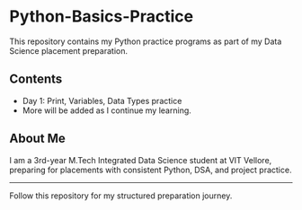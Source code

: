 # Python-Basics-Practice

This repository contains my Python practice programs as part of my Data Science placement preparation.

## Contents

- Day 1: Print, Variables, Data Types practice
- More will be added as I continue my learning.

## About Me
I am a 3rd-year M.Tech Integrated Data Science student at VIT Vellore, preparing for placements with consistent Python, DSA, and project practice.

---

Follow this repository for my structured preparation journey.

